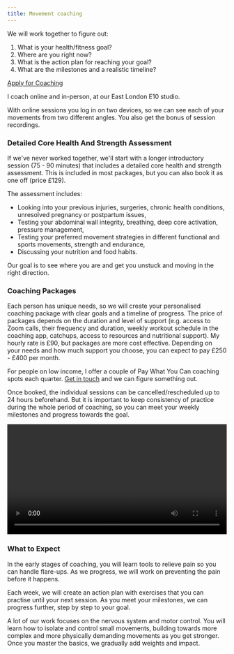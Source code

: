 ```yaml
---
title: Movement coaching
---
```


We will work together to figure out:    
1. What is your health/fitness goal?  
2. Where are you right now?  
3. What is the action plan for reaching your goal?  
4. What are the milestones and a realistic timeline?  

<a class="big" href="https://forms.gle/gXf6eC5YxSEP4bJt7">Apply for Coaching</a>
   
I coach online and in-person, at our East London E10 studio. 

With online sessions you log in on two devices, so we can see each of your movements from two different angles. You also get the bonus of session recordings. 

### Detailed Core Health And Strength Assessment  
 
If we've never worked together, we'll start with a longer introductory session (75 - 90 minutes) that includes a detailed core health and strength assessment. This is included in most packages, but you can also book it as one off (price £129).

The assessment includes:

- Looking into your previous injuries, surgeries, chronic health conditions, unresolved pregnancy or postpartum issues, 
- Testing your abdominal wall integrity, breathing, deep core activation, pressure management, 
- Testing your preferred movement strategies in different functional and sports movements, strength and endurance,
- Discussing your nutrition and food habits. 

Our goal is to see where you are and get you unstuck and moving in the right direction.

### Coaching Packages  

Each person has unique needs, so we will create your personalised coaching package with clear goals and a timeline of progress. The price of packages depends on the duration and level of support (e.g. access to Zoom calls, their frequency and duration, weekly workout schedule in the coaching app, catchups, access to resources and nutritional support). My hourly rate is £90, but packages are more cost effective. Depending on your needs and how much support you choose, you can expect to pay £250 - £400 per month.

For people on low income, I offer a couple of Pay What You Can coaching spots each quarter. [Get in touch](mailto:ivana@movementkitchen.co.uk?subject=Scholarship) and we can figure something out.   

Once booked, the individual sessions can be cancelled/rescheduled up to 24 hours beforehand. But it is important to keep consistency of practice during the whole period of coaching, so you can meet your weekly milestones and progress towards the goal.  

<video controls width="100%">
    <source src="session-snippet-3.mp4" type="video/mp4">
</video>   

### What to Expect

In the early stages of coaching, you will learn tools to relieve pain so you can handle flare-ups. As we progress, we will work on preventing the pain before it happens.

Each week, we will create an action plan with exercises that you can practise until your next session. As you meet your milestones, we can progress further, step by step to your goal.

A lot of our work focuses on the nervous system and motor control. You will learn how to isolate and control small movements, building towards more complex and more physically demanding movements as you get stronger. Once you master the basics, we gradually add weights and impact.